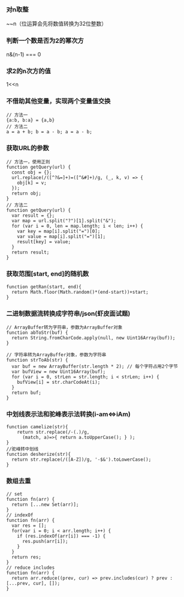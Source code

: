 ### 对n取整
~~n（位运算会先将数值转换为32位整数）

### 判断一个数是否为2的幂次方
n&(n-1) === 0

### 求2的n次方的值
1<<n

### 不借助其他变量，实现两个变量值交换
```
// 方法一
{a:b, b:a} = {a,b}
// 方法二
a = a + b; b = a - b; a = a - b;
```

### 获取URL的参数
```
// 方法一，使用正则
function getQuery(url) {
  const obj = {};
  url.replace(/([^?&=]+)=([^&#]+)/g, (_, k, v) => {
    obj[k] = v;
  });
  return obj;
}
// 方法二
function getQuery(url) {
  var result = {};
  var map = url.split("?")[1].split("&");
  for (var i = 0, len = map.length; i < len; i++) {
    var key = map[i].split("=")[0]; 
    var value = map[i].split("=")[1];
    result[key] = value;
  }
  return result;
}
```

### 获取范围[start, end]的随机数
```
function getRan(start, end){
  return Math.floor(Math.random()*(end-start))+start;
}
```

### 二进制数据流转换成字符串/json(虾皮面试题)
```
// ArrayBuffer转为字符串，参数为ArrayBuffer对象
function abToStr(buf) {
  return String.fromCharCode.apply(null, new Uint16Array(buf));
}

// 字符串转为ArrayBuffer对象，参数为字符串
function strToAb(str) {
  var buf = new ArrayBuffer(str.length * 2); // 每个字符占用2个字节
  var bufView = new Uint16Array(buf);
  for (var i = 0, strLen = str.length; i < strLen; i++) {
    bufView[i] = str.charCodeAt(i);
  }
  return buf;
}
```

### 中划线表示法和驼峰表示法转换(i-am<=>iAm)
```
function camelize(str){
	return str.replace(/-(.)/g, 
	  (match, a)=>{ return a.toUpperCase(); } );
}
//驼峰转中划线
function desherize(str){
  return str.replace(/([A-Z])/g, '-$&').toLowerCase();
}
```

### 数组去重
```
// set
function fn(arr) {
  return [...new Set(arr)];
}
// indexOf
function fn(arr) {
  var res = [];
  for(var i = 0; i < arr.length; i++) {
    if (res.indexOf(arr[i]) === -1) {
      res.push(arr[i]);
    }
  }
  return res;
}
// reduce includes
function fn(arr) {
  return arr.reduce((prev, cur) => prev.includes(cur) ? prev : [...prev, cur], []);
}
```
